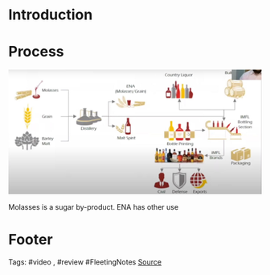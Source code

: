 # Introduction

# Process
![Alcohol Production Process](https://github.com/hashxim/hconMD/blob/master/work_md/Obsidian/Resources/Alcohol%20Production%20Process.JPG?raw=true)

Molasses is a sugar by-product. ENA has other use



# Footer
Tags: #video , #review #FleetingNotes
[Source](https://youtu.be/tsNopdKIFaw)
<!--stackedit_data:
eyJoaXN0b3J5IjpbLTE1MzkzMDUxOTMsNDE4MTE4ODAzLC0xOT
c3MzU1MDIwXX0=
-->